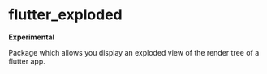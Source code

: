 # flutter_exploded

**Experimental**

Package which allows you display an exploded view of the render tree of a flutter app.
